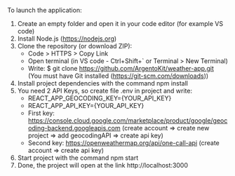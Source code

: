 To launch the application:

1. Create an empty folder and open it in your code editor (for example VS code)
2. Install Node.js (https://nodejs.org)
3. Clone the repository (or download ZIP):
    - Code > HTTPS > Copy Link
    - Open terminal (in VS code - Ctrl+Shift+` or Terminal > New Terminal)
    - Write: $ git clone https://github.com/ArgentoKit/weather-app.git (You must have Git installed (https://git-scm.com/downloads))
4. Install project dependencies with the command npm install
5. You need 2 API Keys, so create file .env in project and write:
    - REACT_APP_GEOCODING_KEY={YOUR_API_KEY}
    - REACT_APP_API_KEY={YOUR_API_KEY} 
    - First key: https://console.cloud.google.com/marketplace/product/google/geocoding-backend.googleapis.com (create account => create new project => add geocodingAPI => create api key)
    - Second key: https://openweathermap.org/api/one-call-api (create account => create api key)
7. Start project with the command npm start
8. Done, the project will open at the link http://localhost:3000

